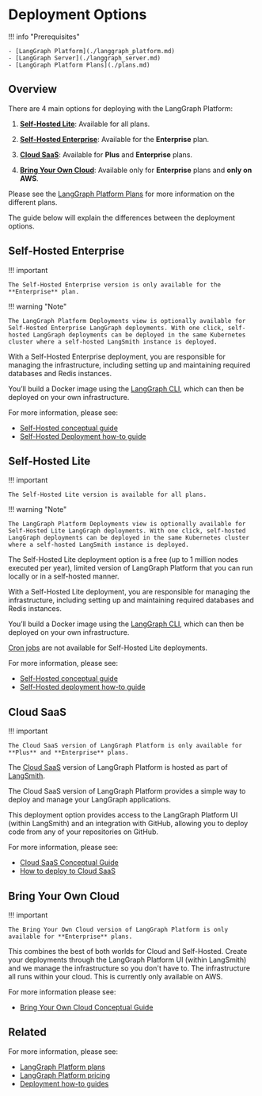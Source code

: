 # Deployment Options

!!! info "Prerequisites"

    - [LangGraph Platform](./langgraph_platform.md)
    - [LangGraph Server](./langgraph_server.md)
    - [LangGraph Platform Plans](./plans.md)

## Overview

There are 4 main options for deploying with the LangGraph Platform:

1. **[Self-Hosted Lite](#self-hosted-lite)**: Available for all plans.

2. **[Self-Hosted Enterprise](#self-hosted-enterprise)**: Available for the **Enterprise** plan.

3. **[Cloud SaaS](#cloud-saas)**: Available for **Plus** and **Enterprise** plans.

4. **[Bring Your Own Cloud](#bring-your-own-cloud)**: Available only for **Enterprise** plans and **only on AWS**.

Please see the [LangGraph Platform Plans](./plans.md) for more information on the different plans.

The guide below will explain the differences between the deployment options.

## Self-Hosted Enterprise

!!! important

    The Self-Hosted Enterprise version is only available for the **Enterprise** plan.

!!! warning "Note"

    The LangGraph Platform Deployments view is optionally available for Self-Hosted Enterprise LangGraph deployments. With one click, self-hosted LangGraph deployments can be deployed in the same Kubernetes cluster where a self-hosted LangSmith instance is deployed.

With a Self-Hosted Enterprise deployment, you are responsible for managing the infrastructure, including setting up and maintaining required databases and Redis instances.

You’ll build a Docker image using the [LangGraph CLI](./langgraph_cli.md), which can then be deployed on your own infrastructure.

For more information, please see:

- [Self-Hosted conceptual guide](./self_hosted.md)
- [Self-Hosted Deployment how-to guide](../how-tos/deploy-self-hosted.md)

## Self-Hosted Lite

!!! important

    The Self-Hosted Lite version is available for all plans.

!!! warning "Note"

    The LangGraph Platform Deployments view is optionally available for Self-Hosted Lite LangGraph deployments. With one click, self-hosted LangGraph deployments can be deployed in the same Kubernetes cluster where a self-hosted LangSmith instance is deployed.

The Self-Hosted Lite deployment option is a free (up to 1 million nodes executed per year), limited version of LangGraph Platform that you can run locally or in a self-hosted manner.

With a Self-Hosted Lite deployment, you are responsible for managing the infrastructure, including setting up and maintaining required databases and Redis instances.

You’ll build a Docker image using the [LangGraph CLI](./langgraph_cli.md), which can then be deployed on your own infrastructure.

[Cron jobs](../cloud/how-tos/cron_jobs.md) are not available for Self-Hosted Lite deployments.

For more information, please see:

- [Self-Hosted conceptual guide](./self_hosted.md)
- [Self-Hosted deployment how-to guide](../how-tos/deploy-self-hosted.md)

## Cloud SaaS

!!! important

    The Cloud SaaS version of LangGraph Platform is only available for **Plus** and **Enterprise** plans.

The [Cloud SaaS](./langgraph_cloud.md) version of LangGraph Platform is hosted as part of [LangSmith](https://smith.langchain.com/).

The Cloud SaaS version of LangGraph Platform provides a simple way to deploy and manage your LangGraph applications.

This deployment option provides access to the LangGraph Platform UI (within LangSmith) and an integration with GitHub, allowing you to deploy code from any of your repositories on GitHub.

For more information, please see:

- [Cloud SaaS Conceptual Guide](./langgraph_cloud.md)
- [How to deploy to Cloud SaaS](../cloud/deployment/cloud.md)

## Bring Your Own Cloud

!!! important

    The Bring Your Own Cloud version of LangGraph Platform is only available for **Enterprise** plans.

This combines the best of both worlds for Cloud and Self-Hosted. Create your deployments through the LangGraph Platform UI (within LangSmith) and we manage the infrastructure so you don't have to. The infrastructure all runs within your cloud. This is currently only available on AWS.

For more information please see:

- [Bring Your Own Cloud Conceptual Guide](./bring_your_own_cloud.md)

## Related

For more information, please see:

- [LangGraph Platform plans](./plans.md)
- [LangGraph Platform pricing](https://www.langchain.com/langgraph-platform-pricing)
- [Deployment how-to guides](../how-tos/index.md#deployment)
